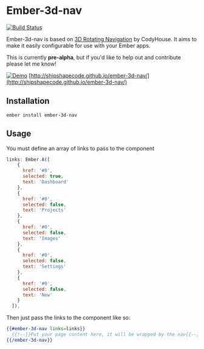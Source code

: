 # Ember-3d-nav

[![Build Status](https://travis-ci.org/shipshapecode/ember-3d-nav.svg?branch=master)](https://travis-ci.org/shipshapecode/ember-3d-nav)

Ember-3d-nav is based on [3D Rotating Navigation](https://codyhouse.co/gem/3d-rotating-navigation/) by CodyHouse. 
It aims to make it easily configurable for use with your Ember apps.

This is currently **pre-alpha**, but if you'd like to help out and contribute please let me know!

[![Demo](http://i.imgur.com/408RMvv.gif)](http://shipshapecode.github.io/ember-3d-nav/)
[http://shipshapecode.github.io/ember-3d-nav/](http://shipshapecode.github.io/ember-3d-nav/)

## Installation

`ember install ember-3d-nav`

## Usage

You must define an array of links to pass to the component

```js
links: Ember.A([
    {
      href: '#0',
      selected: true,
      text: 'Dashboard'
    },
    {
      href: '#0',
      selected: false,
      text: 'Projects'
    },
    {
      href: '#0',
      selected: false,
      text: 'Images'
    },
    {
      href: '#0',
      selected: false,
      text: 'Settings'
    },
    {
      href: '#0',
      selected: false,
      text: 'New'
    }
  ]),
```

Then just pass the links to the component like so:

```hbs
{{#ember-3d-nav links=links}}
  {{!--}}Put your page content here, it will be wrapped by the nav{{--}}
{{/ember-3d-nav}}
```
